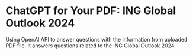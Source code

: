 # ChatGPT for Your PDF: ING Global Outlook 2024
Using OpenAI API to answer questions with the information from uploaded PDF file.
It answers questions related to the ING Global Outlook 2024.
